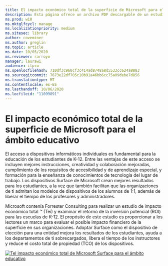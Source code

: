 ```yaml
---
title: El impacto económico total de la superficie de Microsoft para el ámbito educativo
description: Esta página ofrece un archivo PDF descargable de un estudio de Forrester Consulting sobre el posible retorno de la inversión (ROI) para las escuelas de la implementación de K-12.
ms.prod: w10
ms.mktglfcycl: manage
ms.localizationpriority: medium
ms.sitesec: library
author: coveminer
ms.author: greglin
ms.topic: article
ms.date: 10/05/2020
ms.reviewer: rarroyo
manager: laurawi
audience: itpro
ms.openlocfilehash: 710df3c960cf3c414ad8748a8d5533cc624a8883
ms.sourcegitcommit: 7673e22df705c10b91a46bb6cc75a09debe7d856
ms.translationtype: MT
ms.contentlocale: es-ES
ms.lasthandoff: 10/06/2020
ms.locfileid: "11099891"
---
```

# El impacto económico total de la superficie de Microsoft para el ámbito educativo

El acceso a dispositivos informáticos individuales es fundamental para la educación de los estudiantes de K-12. Entre las ventajas de este acceso se incluyen mejores instrucciones, creatividad y colaboración mejoradas, cumplimiento de los requisitos de accesibilidad y de aprendizaje especial, y formación para la enseñanza de conocimientos de tecnología del lugar de trabajo. Los dispositivos Surface de Microsoft crean mejores resultados para los estudiantes, a la vez que también facilitan que las organizaciones de ti admitan los modelos de dispositivos de los alumnos de 1:1, además de liberar el tiempo de los profesores y administradores.

Microsoft contenía Forrester Consulting para realizar un estudio de impacto económico total &trade; (Tei) y examinar el retorno de la inversión potencial (ROI) para las escuelas de K-12. El propósito de este estudio es proporcionar a los lectores un marco para evaluar el posible impacto financiero de la superficie en sus organizaciones. Adoptar Surface como el dispositivo de elección para una entidad mejora los resultados de los estudiantes, ayuda a los departamentos de ti sobrecargados, libera el tiempo de los instructores y reduce el costo total de propiedad (TCO) de los dispositivos.

[![Tel impacto económico total de Microsoft Surface para el ámbito educativo](./images/download-report.png)](./media/forrester-tei-microsoft-surface-for-education.pdf)



